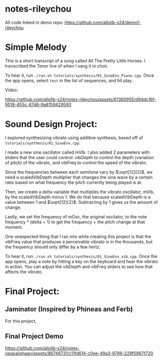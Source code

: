 # notes-rileychou
All code linked in demo repo: https://github.com/allolib-s24/demo1-rileychou

# Simple Melody
This is a short transcript of a song called All The Pretty Little Horses. I transcribed the Tenor line of when I sang it in choir. 


To hear it, run `./run.sh tutorials/synthesis/01_SineEnv_Piano.cpp`. Once the app opens, select `test` in the list of sequences, and hit play. 

Video: 

https://github.com/allolib-s24/notes-rileychou/assets/61360955/d94dc16f-9518-455c-87d8-9a8159429593


# Sound Design Project: 
I explored synthesizing vibrato using additive synthesis, based off of `tutorials/synthesis/01_SineEnv.cpp`.

I made a new sine oscillator called mVib. I also added 2 parameters with sliders that the user could control: vibDepth to control the depth (variation of pitch) of the vibrato, and vibFreq to control the speed of the vibrato. 

Since the frequencies between each semitone vary by $\sqrt[12]{2}$, we need a scaledVibDepth multiplier that changes the sine wave by a certain ratio based on what frequency the pitch currently being played is at.

Then, we create a delta variable that multiplies the vibrato oscillator, mVib, by the scaledVibDepth minus 1. We do that because scaledVibDepth is a value between 1 and $\sqrt[12]{2}$. Subtracting by 1 gives us the amount of change.

Lastly, we set the frequency of mOsc, the original oscilator, to the note frequency * (delta + 1) to get the frequency + the pitch change at that moment.

One unexpected thing that I ran into while creating this project is that the vibFreq value that produces a perceivable vibrato is in the thousands, but the frequency should only differ by a few hertz. 

To hear it, run `./run.sh tutorials/synthesis/01_SineEnv_vib.cpp`. Once the app opens, play a note by hitting a key on the keyboard and hear the vibrato in action. You can adjust the vibDepth and vibFreq sliders to see how that affects the vibrato. 


# Final Project:
## Jaminator (Inspired by Phineas and Ferb)

For this project, 

## Final Project Demo

https://github.com/allolib-s24/notes-nagpalishaan/assets/86748731/c11fd614-c0ee-49a3-9796-229f5967f720
